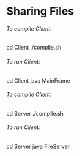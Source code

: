 # Sharing Files

###### To compile Client:
cd Client
./compile.sh

###### To run Client:
cd Client
java MainFrame

###### To compile Client:
cd Server
./compile.sh

###### To run Client:
cd Server
java FileServer <number of port as first argument>


